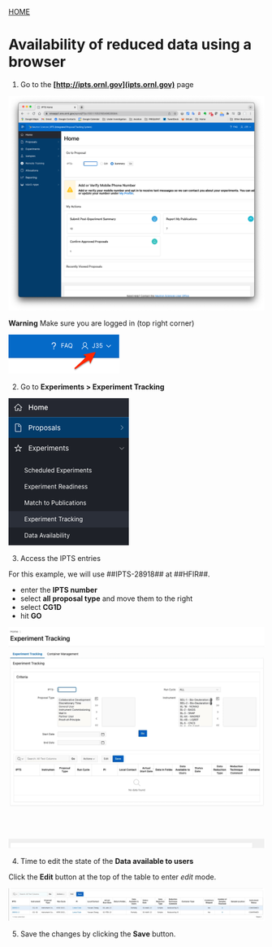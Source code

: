 [HOME](index.md)

# Availability of reduced data using a browser

1. Go to the **[http://ipts.ornl.gov](ipts.ornl.gov)** page

<img src='images/ipts_ornl_gov.png' />

**Warning** Make sure you are logged in (top right corner)

<img src='images/log_in.png' />

2. Go to **Experiments > Experiment Tracking**

<img src='images/experiment_tracking_link.png' />

3. Access the IPTS entries

For this example, we will use ##IPTS-28918## at ##HFIR##.

 * enter the **IPTS number**
 * select **all proposal type** and move them to the right
 * select **CG1D**
 * hit **GO**
 
<img src='images/experiment_tracking.gif' />

4. Time to edit the state of the **Data available to users**

Click the **Edit** button at the top of the table to enter *edit* mode. 

<img src='images/edit_table.gif' />

5. Save the changes by clicking the **Save** button.
